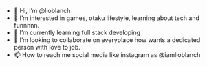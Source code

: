 - 👋 Hi, I’m @lioblanch
- 👀 I’m interested in games, otaku lifestyle, learning about tech and funnnnn.
- 🌱 I’m currently learning full stack developing
- 💞️ I’m looking to collaborate on everyplace how wants a dedicated person with love to job.
- 📫 How to reach me social media like instagram as @iamlioblanch

<!---
lioblanch/lioblanch is a ✨ special ✨ repository because its `README.md` (this file) appears on your GitHub profile.
You can click the Preview link to take a look at your changes.
--->
